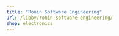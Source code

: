 ```yaml
---
title: "Ronin Software Engineering"
url: /libby/ronin-software-engineering/
shop: electronics
---
```

